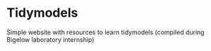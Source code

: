 # Tidymodels
Simple website with resources to learn tidymodels (compiled during Bigelow laboratory internship)
